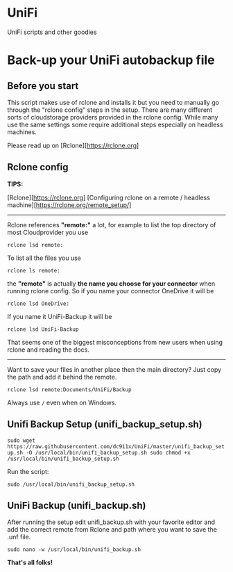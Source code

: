 # UniFi

UniFi scripts and other goodies

# Back-up your UniFi autobackup file

## Before you start

This script makes use of rclone and installs it but you need to manually go through the "rclone config" steps in the setup. There are many different sorts of cloudstorage providers provided in the rclone config. While many use the same settings some require additional steps especially on headless machines.

Please read up on [Rclone][https://rclone.org]

## Rclone config

**TIPS:**

[Rclone][https://rclone.org]
[Configuring rclone on a remote / headless machine][https://rclone.org/remote_setup/]

----------------

Rclone references **"remote:"** a lot, for example to list the top directory of most Cloudprovider you use

`rclone lsd remote:`

To list all the files you use

`rclone ls remote:`

the **"remote"** is actually **the name you choose for your connector** when running rclone config.
So if you name your connector OneDrive it will be

`rclone lsd OneDrive:`

If you name it UniFi-Backup it will be

`rclone lsd UniFi-Backup`

That seems one of the biggest misconceptions from new users when using rclone and reading the docs.

----------------

Want to save your files in another place then the main directory? Just copy the path and add it behind the remote.

`rclone lsd remote:Documents/UniFi/Backup`

Always use `/` even when on Windows. 

## Unifi Backup Setup (unifi_backup_setup.sh)

`sudo wget https://raw.githubusercontent.com/dc911x/UniFi/master/unifi_backup_setup.sh -O /usr/local/bin/unifi_backup_setup.sh
sudo chmod +x /usr/local/bin/unifi_backup_setup.sh`

Run the script:

`sudo /usr/local/bin/unifi_backup_setup.sh`

## UniFi Backup (unifi_backup.sh) 

After running the setup edit unifi_backup.sh with your favorite editor and add the correct remote from Rclone and path where you want to save the .unf file.

`sudo nano -w /usr/local/bin/unifi_backup.sh`

**That's all folks!**
